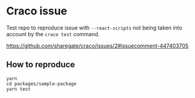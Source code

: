 # Craco issue

Test repo to reproduce issue with `--react-scripts` not being taken into account
by the `craco test` command.

https://github.com/sharegate/craco/issues/2#issuecomment-447403705

## How to reproduce

```
yarn
cd packages/sample-package
yarn test
```
